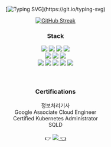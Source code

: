 <div align="center">


  [![Typing SVG](https://readme-typing-svg.herokuapp.com?font=Shrikhand&color=%23000000&size=30&center=true&vCenter=true&height=50&lines=Hi+there%2C+I'm+Eunyoung!)](https://git.io/typing-svg)

  [![GitHub Streak](https://streak-stats.demolab.com?user=eunyooung&theme=graywhite&hide_border=true&mode=weekly)](https://git.io/streak-stats)

  ### **Stack**  
  <img src="https://img.shields.io/badge/Java-007396?style=flat&logo=Java&logoColor=white"/> 
  <img src="https://img.shields.io/badge/SpringBoot-6DB33F?style=flat&logo=SpringBoot&logoColor=white"/> 
  <img src="https://img.shields.io/badge/Oracle-F80000?style=flat&logo=Oracle&logoColor=white"/> 
  <img src="https://img.shields.io/badge/MySQL-4479A1?style=flat&logo=MySQL&logoColor=white"/>
  <br>
  <img src="https://img.shields.io/badge/Python-3776AB?style=flat&logo=python&logoColor=white"/> 
  <img src="https://img.shields.io/badge/Kubernetes-326CE5?style=flat&logo=Kubernetes&logoColor=white"/> 
  <img src="https://img.shields.io/badge/AWS-232F3E?style=flat&logo=Amazon AWS&logoColor=white"/> 
  <br>
  <img src="https://img.shields.io/badge/GitLab-FC6D26?style=flat&logo=GitLab&logoColor=white"/> 
  <img src="https://img.shields.io/badge/Github-181717?style=flat&logo=github&logoColor=white"/> 
  <img src="https://img.shields.io/badge/Jira-0052CC?style=flat&logo=Jira&logoColor=white"/> 
  <img src="https://img.shields.io/badge/Confluence-172B4D?style=flat&logo=Confluence&logoColor=white"/> 
  <img src="https://img.shields.io/badge/Eclipse IDE-2C2255?style=flat&logo=Eclipse IDE&logoColor=white"/> 
  <br>
  <br>
  <br>
  
  ### **Certifications**
  정보처리기사
  <br>
  Google Associate Cloud Engineer
  <br>
  Certified Kubernetes Administrator
  <br>
  SQLD
  <br>
  <br>
  👉 <a href="mailto:choi327391@gmail.com"><img src="https://img.shields.io/badge/EMAIL ME-EA4335?style=for-the-badge&logo=gmail&logoColor=white"/> 👈
</div>

